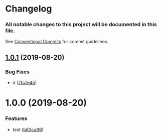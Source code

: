 # Changelog 

 ### All notable changes to this project will be documented in this file.
See [Conventional Commits](https://conventionalcommits.org) for commit guidelines.

## [1.0.1](https://github.com/ATiltedTree/projectbot/compare/v1.0.0...v1.0.1) (2019-08-20)


### Bug Fixes

* d ([7fa7e45](https://github.com/ATiltedTree/projectbot/commit/7fa7e45))

# 1.0.0 (2019-08-20)


### Features

* test ([b83ca99](https://github.com/ATiltedTree/projectbot/commit/b83ca99))
